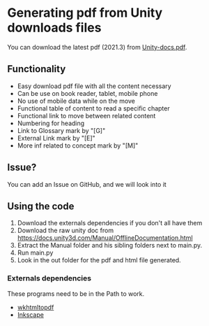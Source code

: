 # Generating pdf from Unity downloads files
You can download the latest pdf (2021.3) from [Unity-docs.pdf](Unity-docs.pdf).

## Functionality
- Easy download pdf file with all the content necessary
- Can be use on book reader, tablet, mobile phone
- No use of mobile data while on the move
- Functional table of content to read a specific chapter
- Functional link to move between related content
- Numbering for heading
- Link to Glossary mark by "[G]"
- External Link mark by "[E]"
- More inf related to concept mark by "[M]"

## Issue?
You can add an Issue on GitHub, and we will look into it
## Using the code
 1. Download the externals dependencies if you don't all have them
 2. Download the raw unity doc from https://docs.unity3d.com/Manual/OfflineDocumentation.html
 3. Extract the Manual folder and his sibling folders next to main.py.
 4. Run main.py
 5. Look in the out folder for the pdf and html file generated.
### Externals dependencies
These programs need to be in the Path to work.
- [wkhtmltopdf](https://wkhtmltopdf.org/downloads.html)
- [Inkscape](https://inkscape.org/release/inkscape-1.2.2/)
